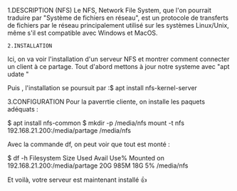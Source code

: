 1.DESCRIPTION (NFS)
    Le NFS, Network File System, que l'on pourrait traduire par "Système de fichiers en réseau", est un protocole de transferts de fichiers par le réseau principalement utilisé sur les systèmes Linux/Unix,
    même s'il est compatible avec Windows et MacOS. 
    
    2.INSTALLATION
Ici, on va voir l'installation d'un serveur NFS et montrer comment connecter un client à ce partage.
Tout d'abord mettons à jour notre systeme avec "apt udate "

Puis , l'installation se poursuit par :$ apt install nfs-kernel-server

3.CONFIGURATION
   Pour la paverrtie cliente, on installe les paquets adéquats :

$ apt install nfs-common $ mkdir -p /media/nfs mount -t nfs 192.168.21.200:/media/partage /media/nfs

Avec la commande df, on peut voir que tout est monté :

$ df -h Filesystem Size Used Avail Use% Mounted on 192.168.21.200:/media/partage 20G 985M 18G 5% /media/nfs


Et voilà, votre serveur est maintenant installé 👍

